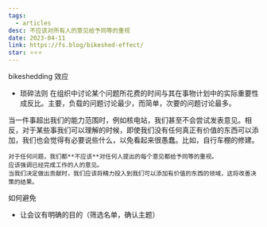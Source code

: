 ```yaml
---
tags:
  - articles
desc: 不应该对所有人的意见给予同等的重视
date: 2023-04-11
link: https://fs.blog/bikeshed-effect/
star: ⭐⭐⭐
---
```


bikeshedding 效应

- 琐碎法则
在组织中讨论某个问题所花费的时间与其在事物计划中的实际重要性成反比。主要，负载的问题讨论最少，而简单，次要的问题讨论最多。


当一件事超出我们的能力范围时，例如核电站，我们甚至不会尝试发表意见。相反，对于某些事我们可以理解的时候，即使我们没有任何真正有价值的东西可以添加，我们也会觉得有必要说些什么，以免看起来很愚蠢。比如，自行车棚的修建。

```ad-note
对于任何问题，我们都**不应该**对任何人提出的每个意见都给予同等的重视。
应该强调已经完成工作的人的意见。
当我们决定做出贡献时，我们应该将精力投入到我们可以添加有价值的东西的领域，这将改善决策的结果。
```


如何避免
- 让会议有明确的目的（筛选名单，确认主题）






















